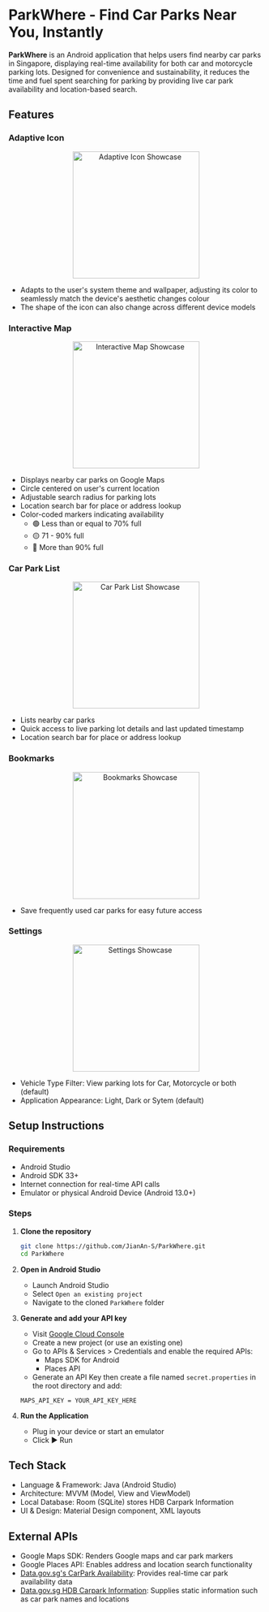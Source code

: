 # ParkWhere - Find Car Parks Near You, Instantly
**ParkWhere** is an Android application that helps users find nearby car parks in Singapore, displaying real-time availability for both car and motorcycle parking lots. Designed for convenience and sustainability, it reduces the time and fuel spent searching for parking by providing live car park availability and location-based search.

## Features

### Adaptive Icon
<p align="center">
   <img src="public/Adaptive%20Icon.gif" alt="Adaptive Icon Showcase" width="250">
</p>

- Adapts to the user's system theme and wallpaper, adjusting its color to seamlessly match the device's aesthetic changes colour
- The shape of the icon can also change across different device models

### Interactive Map
<p align="center">
   <img src="public/Interactive%20Map.gif" alt="Interactive Map Showcase" width="250">
</p>

- Displays nearby car parks on Google Maps
- Circle centered on user's current location
- Adjustable search radius for parking lots
- Location search bar for place or address lookup
- Color-coded markers indicating availability 
	- 🟢 Less than or equal to 70% full
	- 🟡 71 - 90% full
	- 🔴 More than 90% full

### Car Park List
<p align="center">
   <img src="public/Car%20Park%20List.gif" alt="Car Park List Showcase" width="250">
</p>

- Lists nearby car parks
- Quick access to live parking lot details and last updated timestamp
- Location search bar for place or address lookup

### Bookmarks
<p align="center">
   <img src="public/Bookmark.gif" alt="Bookmarks Showcase" width="250">
</p>

- Save frequently used car parks for easy future access

### Settings
<p align="center">
   <img src="public/Settings.gif" alt="Settings Showcase" width="250">
</p>

- Vehicle Type Filter: View parking lots for Car, Motorcycle or both (default)
- Application Appearance: Light, Dark or Sytem (default)

## Setup Instructions
### Requirements

- Android Studio
- Android SDK 33+
- Internet connection for real-time API calls
- Emulator or physical Android Device (Android 13.0+)

### Steps
1. **Clone the repository**
   ```bash
   git clone https://github.com/JianAn-S/ParkWhere.git
   cd ParkWhere
   ```

2. **Open in Android Studio**
   - Launch Android Studio
   - Select `Open an existing project`
   - Navigate to the cloned `ParkWhere` folder

3. **Generate and add your API key**
    - Visit [Google Cloud Console](https://cloud.google.com/)
    - Create a new project (or use an existing one)
    - Go to APIs & Services > Credentials and enable the required APIs:
    	- Maps SDK for Android
    	- Places API
    - Generate an API Key then create a file named `secret.properties` in the root directory and add:
    ```
    MAPS_API_KEY = YOUR_API_KEY_HERE
    ```

4. **Run the Application**
   - Plug in your device or start an emulator
   - Click ▶️ Run

## Tech Stack
- Language & Framework: Java (Android Studio)
- Architecture: MVVM (Model, View and ViewModel)
- Local Database: Room (SQLite) stores HDB Carpark Information
- UI & Design: Material Design component, XML layouts

## External APIs
- Google Maps SDK: Renders Google maps and car park markers
- Google Places API: Enables address and location search functionality
- [Data.gov.sg's CarPark Availability](https://data.gov.sg/datasets/d_ca933a644e55d34fe21f28b8052fac63/view): Provides real-time car park availability data
- [Data.gov.sg HDB Carpark Information](https://data.gov.sg/datasets/d_23f946fa557947f93a8043bbef41dd09/view): Supplies static information such as car park names and locations